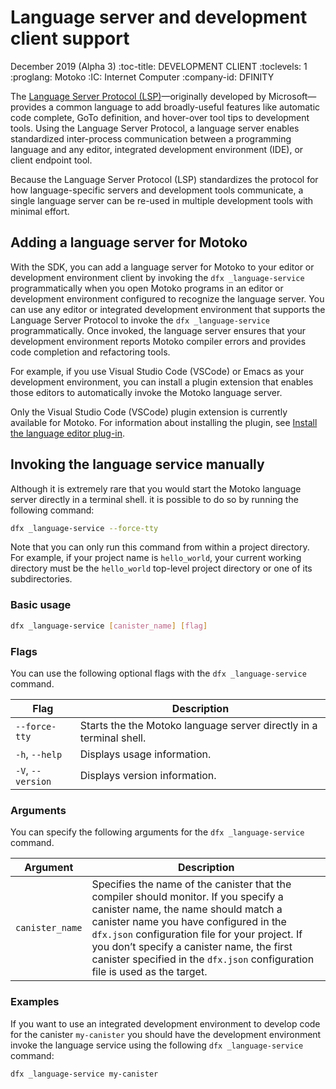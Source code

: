 # Language server and development client support

December 2019 (Alpha 3) :toc-title: DEVELOPMENT CLIENT :toclevels: 1 :proglang: Motoko :IC: Internet Computer :company-id: DFINITY

The [Language Server Protocol (LSP)](https://microsoft.github.io/language-server-protocol)—originally developed by Microsoft—provides a common language to add broadly-useful features like automatic code complete, GoTo definition, and hover-over tool tips to development tools. Using the Language Server Protocol, a language server enables standardized inter-process communication between a programming language and any editor, integrated development environment (IDE), or client endpoint tool.

Because the Language Server Protocol (LSP) standardizes the protocol for how language-specific servers and development tools communicate, a single language server can be re-used in multiple development tools with minimal effort.

## Adding a language server for Motoko

With the SDK, you can add a language server for Motoko to your editor or development environment client by invoking the `dfx _language-service` programmatically when you open Motoko programs in an editor or development environment configured to recognize the language server. You can use any editor or integrated development environment that supports the Language Server Protocol to invoke the `dfx _language-service` programmatically. Once invoked, the language server ensures that your development environment reports Motoko compiler errors and provides code completion and refactoring tools.

For example, if you use Visual Studio Code (VSCode) or Emacs as your development environment, you can install a plugin extension that enables those editors to automatically invoke the Motoko language server.

<div class="note">

Only the Visual Studio Code (VSCode) plugin extension is currently available for Motoko. For information about installing the plugin, see [Install the language editor plug-in](/developer-docs/setup/vs-code-plugin.md).

</div>

## Invoking the language service manually

Although it is extremely rare that you would start the Motoko language server directly in a terminal shell. it is possible to do so by running the following command:

``` bash
dfx _language-service --force-tty
```

Note that you can only run this command from within a project directory. For example, if your project name is `hello_world`, your current working directory must be the `hello_world` top-level project directory or one of its subdirectories.

### Basic usage

``` bash
dfx _language-service [canister_name] [flag]
```

### Flags

You can use the following optional flags with the `dfx _language-service` command.

| Flag              | Description                                                             |
|-------------------|-------------------------------------------------------------------------|
| `--force-tty`     | Starts the the Motoko language server directly in a terminal shell. |
| `-h`, `--help`    | Displays usage information.                                             |
| `-V`, `--version` | Displays version information.                                           |

### Arguments

You can specify the following arguments for the `dfx _language-service` command.

| Argument        | Description                                                                                                                                                                                                                                                                                                                                          |
|-----------------|------------------------------------------------------------------------------------------------------------------------------------------------------------------------------------------------------------------------------------------------------------------------------------------------------------------------------------------------------|
| `canister_name` | Specifies the name of the canister that the compiler should monitor. If you specify a canister name, the name should match a canister name you have configured in the `dfx.json` configuration file for your project. If you don’t specify a canister name, the first canister specified in the `dfx.json` configuration file is used as the target. |

### Examples

If you want to use an integrated development environment to develop code for the canister `my-canister` you should have the development environment invoke the language service using the following `dfx _language-service` command:

``` bash
dfx _language-service my-canister
```
